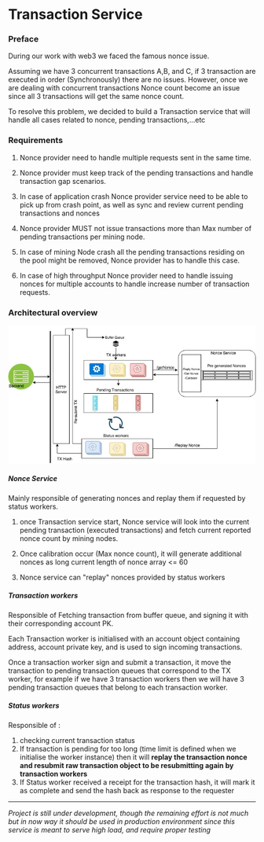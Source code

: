 # Transaction  Service

### Preface

During our work with web3 we faced the famous nonce issue.

Assuming we have 3 concurrent transactions A,B, and C, if 3 transaction are executed in order (Synchronously) there are no issues. However, once we are dealing with concurrent transactions Nonce count become an issue since all 3 transactions will get the same nonce count.

To resolve this problem, we decided to build a Transaction service that will handle all cases related to nonce, pending transactions,...etc

### Requirements

1) Nonce provider need to handle multiple requests sent in the same time.

2) Nonce provider must keep track of the pending transactions and handle transaction gap scenarios.

3) In case of application crash Nonce provider service need to be able to pick up from crash point, as well as sync and review current pending transactions and nonces

4) Nonce provider MUST not issue transactions more than Max number of pending transactions per mining node.

5) In case of mining Node crash all the pending transactions residing on the pool might be removed, Nonce provider has to handle this case.

6) In case of high throughput Nonce provider need to handle issuing nonces for multiple accounts to handle increase number of transaction requests.


### Architectural overview
![](./docs/imgs/overview.jpg)

##### Nonce Service
Mainly responsible of generating nonces and replay them if requested by status workers.

1) once Transaction service start, Nonce service will look into the current pending transaction  (executed transactions) and fetch current reported nonce count by mining nodes.

2) Once calibration occur (Max nonce count), it will generate additional nonces as long current length of nonce array <= 60

3) Nonce service can "replay" nonces provided by status workers

##### Transaction workers

Responsible of Fetching transaction from buffer queue, and signing it with their corresponding account PK.

Each Transaction worker is initialised with an account object containing address, account private key, and is used to sign incoming transactions.

Once a transaction worker sign and submit a transaction, it move the transaction to pending transaction queues that correspond to the TX worker, for example if we have 3 transaction workers then we will have 3 pending transaction queues that belong to each transaction worker.

##### Status workers

Responsible of :
1) checking current transaction status
2) If transaction is pending for too long (time limit is defined when we initialise the worker instance) then it will __replay the transaction nonce and resubmit raw transaction object to be resubmitting again by transaction workers__
3) If Status worker received a receipt for the transaction hash, it will mark it as complete and send the hash back as response to the requester


____
_Project is still under development, though the remaining effort is not much but in now way it should be used in production environment since this service is meant to serve high load, and require proper testing_
